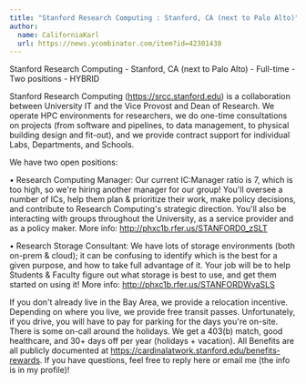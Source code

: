 ```yaml
---
title: "Stanford Research Computing : Stanford, CA (next to Palo Alto)"
author:
  name: CaliforniaKarl
  url: https://news.ycombinator.com/item?id=42301438
---
```

Stanford Research Computing - Stanford, CA (next to Palo Alto) - Full-time - Two positions - HYBRID

Stanford Research Computing (<a href="https:&#x2F;&#x2F;srcc.stanford.edu" rel="nofollow">https:&#x2F;&#x2F;srcc.stanford.edu</a>) is a collaboration between University IT and the Vice Provost and Dean of Research. We operate HPC environments for researchers, we do one-time consultations on projects (from software and pipelines, to data management, to physical building design and fit-out), and we provide contract support for individual Labs, Departments, and Schools.

We have two open positions:

• Research Computing Manager: Our current IC:Manager ratio is 7, which is too high, so we&#x27;re hiring another manager for our group! You&#x27;ll oversee a number of ICs, help them plan &amp; prioritize their work, make policy decisions, and contribute to Research Computing&#x27;s strategic direction. You&#x27;ll also be interacting with groups throughout the University, as a service provider and as a policy maker. More info: <a href="http:&#x2F;&#x2F;phxc1b.rfer.us&#x2F;STANFORD0_zSLT" rel="nofollow">http:&#x2F;&#x2F;phxc1b.rfer.us&#x2F;STANFORD0_zSLT</a>

• Research Storage Consultant: We have lots of storage environments (both on-prem &amp; cloud); it can be confusing to identify which is the best for a given purpose, and how to take full advantage of it. Your job will be to help Students &amp; Faculty figure out what storage is best to use, and get them started on using it! More info: <a href="http:&#x2F;&#x2F;phxc1b.rfer.us&#x2F;STANFORDWvaSLS" rel="nofollow">http:&#x2F;&#x2F;phxc1b.rfer.us&#x2F;STANFORDWvaSLS</a>

If you don&#x27;t already live in the Bay Area, we provide a relocation incentive. Depending on where you live, we provide free transit passes. Unfortunately, if you drive, you will have to pay for parking for the days you&#x27;re on-site. There is some on-call around the holidays. We get a 403(b) match, good healthcare, and 30+ days off per year (holidays + vacation). All Benefits are all publicly documented at <a href="https:&#x2F;&#x2F;cardinalatwork.stanford.edu&#x2F;benefits-rewards" rel="nofollow">https:&#x2F;&#x2F;cardinalatwork.stanford.edu&#x2F;benefits-rewards</a>. If you have questions, feel free to reply here or email me (the info is in my profile)!
<JobApplication />
